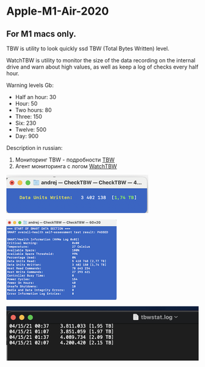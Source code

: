 # Apple-M1-Air-2020

## For M1 macs only.

TBW is utility to look quickly ssd TBW (Total Bytes Written) level.

WatchTBW is utility to monitor the size of the data recording on the internal drive and warn about high values, as well as keep a log of checks every half hour.

Warning levels Gb:

- Half an hour: 30
- Hour: 50
- Two hours: 80
- Three: 150
- Six: 230
- Twelve: 500
- Day: 900

Description in russian:
1. Мониторинг TBW  - подробности [TBW](https://www.applelife.ru/threads/macbook-air-m1-2020-macbookair10-1.2945564/page-9#post-931268)
2. Агент мониторинга с логом [WatchTBW](https://www.applelife.ru/threads/macbook-air-m1-2020-macbookair10-1.2945564/page-10#post-931456)

![Theme customizable GUI](https://github.com/Andrej-Antipov/Apple-M1-Air-2020/blob/main/screens/2.png)

![Theme customizable GUI](https://github.com/Andrej-Antipov/Apple-M1-Air-2020/blob/main/screens/1.png)

![Theme customizable GUI](https://github.com/Andrej-Antipov/Apple-M1-Air-2020/blob/main/screens/Снимок%20экрана%202021-04-15%20в%2002.12.47.png)
